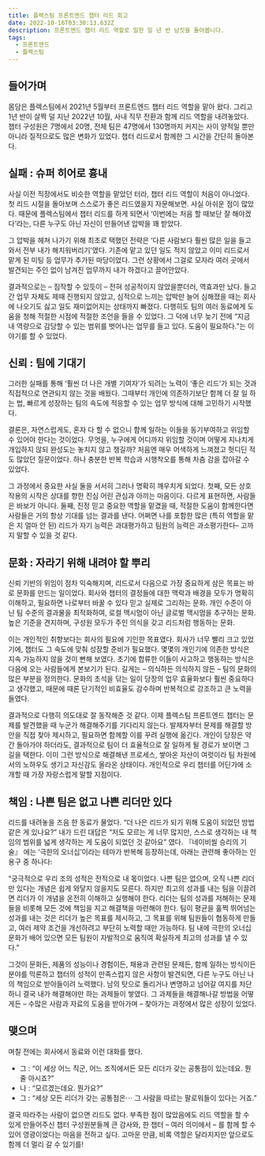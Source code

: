 ```yaml
---
title: 플렉스팀 프론트엔드 챕터 리드 회고
date: 2022-10-16T03:30:13.632Z
description: 프론트엔드 챕터 리드 역할로 일한 일 년 반 남짓을 돌아봅니다.
tags:
  - 프론트엔드
  - 플렉스팀
---
```


## 들어가며

몸담은 플렉스팀에서 2021년 5월부터 프론트엔드 챕터 리드 역할을 맡아 왔다. 그리고 1년 반이 살짝 덜 지난 2022년 10월, 사내 직무 전환과 함께 리드 역할을 내려놓았다. 챕터 구성원은 7명에서 20명, 전체 팀은 47명에서 130명까지 커지는 사이 양적일 뿐만 아니라 질적으로도 많은 변화가 있었다. 챕터 리드로서 함께한 그 시간을 간단히 돌아본다.

## 실패 : 슈퍼 히어로 흉내

사실 이전 직장에서도 비슷한 역할을 맡았던 터라, 챕터 리드 역할이 처음이 아니었다. 첫 리드 시절을 돌아보며 스스로가 좋은 리드였을지 자문해보면. 사실 아쉬운 점이 많았다. 때문에 플렉스팀에서 챕터 리드를 하게 되면서 ‘이번에는 처음 할 때보단 잘 해야겠다’라는, 다른 누구도 아닌 자신이 만들어낸 압박을 꽤 받았다.

그 압박을 헤쳐 나가기 위해 최초로 택했던 전략은 ‘다른 사람보다 훨씬 많은 일을 들고 와서 전부 내가 해치워버리기’였다. 기존에 맡고 있던 일도 적지 않았고 이미 리드로서 맡게 된 미팅 등 업무가 추가된 마당이었다. 그런 상황에서 그걸로 모자라 여러 곳에서 발견되는 주인 없이 남겨진 업무까지 내가 하겠다고 끌어안았다.

결과적으로는 – 짐작할 수 있듯이 – 전혀 성공적이지 않았을뿐더러, 역효과만 났다. 들고 간 업무 자체도 제때 진행되지 않았고, 심적으로 느끼는 압박만 늘어 심해졌을 때는 회사에 나오기도 싫고 일도 재미없어지는 상태까지 빠졌다. 다행히도 팀의 여러 동료에게 도움을 청해 적절한 시점에 적절한 조언을 들을 수 있었다. 그 덕에 너무 늦기 전에 “지금 내 역량으로 감당할 수 있는 범위를 벗어나는 업무를 들고 있다. 도움이 필요하다.”는 이야기를 할 수 있었다.

## 신뢰 : 팀에 기대기

그러한 실패를 통해 ‘훨씬 더 나은 개별 기여자’가 되려는 노력이 ‘좋은 리드’가 되는 것과 직접적으로 연관되지 않는 것을 배웠다. 그때부터 개인에 의존하기보단 함께 더 잘 일 하는 법, 빠르게 성장하는 팀의 속도에 적응할 수 있는 업무 방식에 대해 고민하기 시작했다.

결론은, 자연스럽게도, 혼자 다 할 수 없으니 함께 일하는 이들을 동기부여하고 위임할 수 있어야 한다는 것이었다. 무엇을, 누구에게 어디까지 위임할 것이며 어떻게 지나치게 개입하지 않되 완성도는 놓치지 않고 챙길까? 처음엔 매우 어색하게 느껴졌고 헛디딘 적도 많았던 질문이었다. 하나 충분한 반복 학습과 시행착오를 통해 차츰 감을 잡아갈 수 있었다.

그 과정에서 중요한 사실 둘을 서서히 그러나 명확히 깨우치게 되었다. 첫째, 모든 상호작용의 시작은 상대를 향한 진심 어린 관심과 아끼는 마음이다. 다르게 표현하면, 사람들은 바보가 아니다. 둘째, 진정 믿고 중요한 역할을 맡겼을 때, 적절한 도움이 함께한다면 사람들은 거의 항상 기대를 넘는 결과를 낸다. 어쩌면 나를 포함한 많은 (특히 역할을 맡은 지 얼마 안 된) 리드가 자기 능력은 과대평가하고 팀원의 능력은 과소평가한다– 고까지 말할 수 있을 것 같다.

## 문화 : 자라기 위해 내려야 할 뿌리

신뢰 기반의 위임이 점차 익숙해지며, 리드로서 다음으로 가장 중요하게 삼은 목표는 바로 문화를 만드는 일이었다. 회사와 챕터의 결정들에 대한 맥락과 배경을 모두가 명확히 이해하고, 필요하면 나로부터 바꿀 수 있다 믿고 실제로 그리하는 문화. 개인 수준이 아닌 팀 수준의 결과물을 최적화하여, 로컬 맥시멈이 아닌 글로벌 맥시멈을 추구하는 문화. 높은 기준을 견지하며, 구성원 모두가 주인 의식을 갖고 리드처럼 행동하는 문화.

이는 개인적인 취향보다는 회사의 필요에 기인한 목표였다. 회사가 너무 빨리 크고 있었기에, 챕터도 그 속도에 맞춰 성장할 준비가 필요했다. 몇몇의 개인기에 의존한 방식은 지속 가능하지 않을 것이 뻔해 보였다. 초기에 합류한 이들이 사고하고 행동하는 방식은 다음에 오는 사람들에게 본보기가 된다. 길게는 – 의식하든 의식하지 않든 – 팀의 문화의 많은 부분을 정의한다. 문화의 초석을 닦는 일이 당장의 업무 효율화보다 훨씬 중요하다고 생각했고, 때문에 때론 단기적인 비효율도 감수하며 반복적으로 강조하고 큰 노력을 들였다.

결과적으로 다행히 의도대로 잘 동작해준 것 같다. 이제 플렉스팀 프론트엔드 챕터는 문제를 발견했을 때 누군가 해결해주기를 기다리지 않는다. 발제자부터 문제를 해결할 방안을 직접 찾아 제시하고, 필요하면 함께할 이를 꾸려 실행에 옮긴다. 개인이 당장은 약간 돌아가야 하더라도, 결과적으로 팀이 더 효율적으로 잘 일하게 될 경로가 보이면 그 길을 택한다. 이미 그런 방식으로 해결해낸 프로세스, 쌓아온 자산이 여럿이라 팀 차원에서의 노하우도 생기고 자신감도 올라온 상태이다. 개인적으로 우리 챕터를 어딘가에 소개할 때 가장 자랑스럽게 말할 지점이다.

## 책임 : 나쁜 팀은 없고 나쁜 리더만 있다

리드를 내려놓을 즈음 한 동료가 물었다. “더 나은 리드가 되기 위해 도움이 되었던 방법 같은 게 있나요?” 내가 드린 대답은 “저도 모르는 게 너무 많지만, 스스로 생각하는 내 책임의 범위를 넓게 생각하는 게 도움이 되었던 것 같아요” 였다. 『네이비씰 승리의 기술』 에는 ‘극한의 오너십’이라는 테마가 반복해 등장하는데, 아래는 관련해 좋아하는 인용구 중 하나다:

“궁극적으로 우리 조의 성적은 전적으로 내 몫이었다. 나쁜 팀은 없으며, 오직 나쁜 리더만 있다는 개념은 쉽게 와닿지 않을지도 모른다. 하지만 최고의 성과를 내는 팀을 이끌려면 리더가 이 개념을 온전히 이해하고 실행해야 한다. 리더는 팀의 성과를 저해하는 문제들을 비롯해 모든 것에 책임을 지고 해결책을 마련해야 한다. 팀이 평균을 훌쩍 뛰어넘는 성과를 내는 것은 리더가 높은 목표를 제시하고, 그 목표를 위해 팀원들이 협동하게 만들고, 여러 제약 조건을 개선하려고 부단히 노력할 때만 가능하다. 팀 내에 극한의 오너십 문화가 배어 있으면 모든 팀원이 자발적으로 움직여 확실하게 최고의 성과를 낼 수 있다.”

그것이 문화든, 제품의 성능이나 경험이든, 채용과 관련된 문제든, 함께 일하는 방식이든 분야를 막론하고 챕터의 성적이 만족스럽지 않은 사항이 발견되면, 다른 누구도 아닌 나의 책임으로 받아들이려 노력했다. 남의 탓으로 돌리거나 변명하고 넘어갈 여지를 차단하니 결국 내가 해결해야만 하는 과제들이 쌓였다. 그 과제들을 해결해나갈 방법을 어떻게든 – 수많은 사람과 자료의 도움을 받아가며 – 찾아가는 과정에서 많은 성장이 있었다.

## 맺으며

며칠 전에는 회사에서 동료와 이런 대화를 했다.

- 그 : “이 세상 어느 직군, 어느 조직에서든 모든 리더가 갖는 공통점이 있는데요. 뭔 줄 아시죠?”
- 나 : “모르겠는데요. 뭔가요?”
- 그 : “세상 모든 리더가 갖는 공통점은⋯ 그 사람을 따르는 팔로워들이 있다는 거죠.”

결국 따라주는 사람이 없으면 리드도 없다. 부족한 점이 많았음에도 리드 역할을 할 수 있게 만들어주신 챕터 구성원분들께 큰 감사와, 한 챕터 – 여러 의미에서 – 를 함께 할 수 있어 영광이었다는 마음을 전하고 싶다. 고마운 만큼, 비록 역할은 달라지지만 앞으로도 함께 더 멀리 갈 수 있기를!
